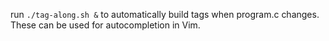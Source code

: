 run `./tag-along.sh &` to automatically build tags when program.c changes. These can be used for autocompletion in Vim.

